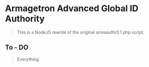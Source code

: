 # Armagetron Advanced Global ID Authority

> This is a NodeJS rewrite of the original armaauth/0.1 php script.

## To - DO

> Everything.